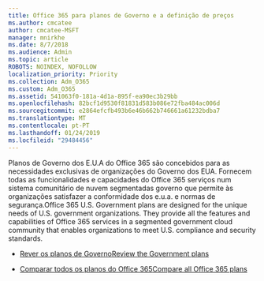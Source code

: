```yaml
---
title: Office 365 para planos de Governo e a definição de preços
ms.author: cmcatee
author: cmcatee-MSFT
manager: mnirkhe
ms.date: 8/7/2018
ms.audience: Admin
ms.topic: article
ROBOTS: NOINDEX, NOFOLLOW
localization_priority: Priority
ms.collection: Adm_O365
ms.custom: Adm_O365
ms.assetid: 541063f0-181a-4d1a-895f-ea90ec3b29bb
ms.openlocfilehash: 82bcf1d9530f81831d583b086e72fba484ac006d
ms.sourcegitcommit: e2864efcfb493b6e46b662b746661a61232bdba7
ms.translationtype: MT
ms.contentlocale: pt-PT
ms.lasthandoff: 01/24/2019
ms.locfileid: "29484456"
---
```

<span data-ttu-id="fe45d-p101">Planos de Governo dos E.U.A do Office 365 são concebidos para as necessidades exclusivas de organizações do Governo dos EUA. Fornecem todas as funcionalidades e capacidades do Office 365 serviços num sistema comunitário de nuvem segmentadas governo que permite às organizações satisfazer a conformidade dos e.u.a. e normas de segurança.</span><span class="sxs-lookup"><span data-stu-id="fe45d-p101">Office 365 U.S. Government plans are designed for the unique needs of U.S. government organizations. They provide all the features and capabilities of Office 365 services in a segmented government cloud community that enables organizations to meet U.S. compliance and security standards.</span></span>
  
- [<span data-ttu-id="fe45d-104">Rever os planos de Governo</span><span class="sxs-lookup"><span data-stu-id="fe45d-104">Review the Government plans</span></span>](https://products.office.com/en-us/government/compare-office-365-government-plans)
    
- [<span data-ttu-id="fe45d-105">Comparar todos os planos do Office 365</span><span class="sxs-lookup"><span data-stu-id="fe45d-105">Compare all Office 365 plans</span></span>](https://products.office.com/en-us/business/compare-more-office-365-for-business-plans)
    

